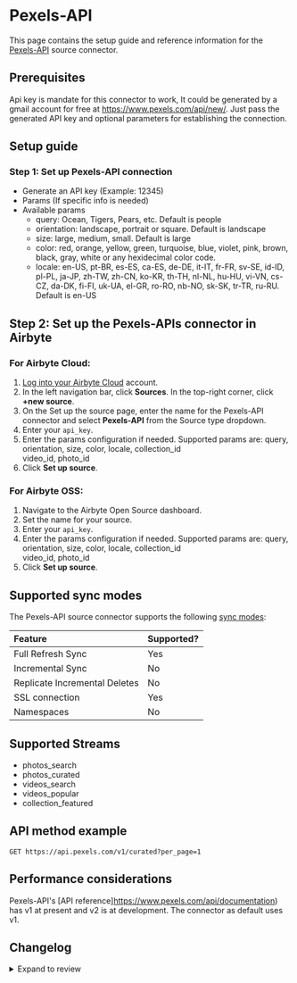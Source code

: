 # Pexels-API

This page contains the setup guide and reference information for the [Pexels-API](https://www.pexels.com/api/documentation) source connector.

## Prerequisites

Api key is mandate for this connector to work, It could be generated by a gmail account for free at https://www.pexels.com/api/new/.
Just pass the generated API key and optional parameters for establishing the connection.

## Setup guide

### Step 1: Set up Pexels-API connection

- Generate an API key (Example: 12345)
- Params (If specific info is needed)
- Available params
  - query: Ocean, Tigers, Pears, etc. Default is people
  - orientation: landscape, portrait or square. Default is landscape
  - size: large, medium, small. Default is large
  - color: red, orange, yellow, green, turquoise, blue, violet, pink, brown, black, gray, white or any hexidecimal color code.
  - locale: en-US, pt-BR, es-ES, ca-ES, de-DE, it-IT, fr-FR, sv-SE, id-ID, pl-PL, ja-JP, zh-TW, zh-CN, ko-KR, th-TH, nl-NL, hu-HU, vi-VN, cs-CZ, da-DK, fi-FI, uk-UA, el-GR, ro-RO, nb-NO, sk-SK, tr-TR, ru-RU. Default is en-US

## Step 2: Set up the Pexels-APIs connector in Airbyte

### For Airbyte Cloud:

1. [Log into your Airbyte Cloud](https://cloud.airbyte.com/workspaces) account.
2. In the left navigation bar, click **Sources**. In the top-right corner, click **+new source**.
3. On the Set up the source page, enter the name for the Pexels-API connector and select **Pexels-API** from the Source type dropdown.
4. Enter your `api_key`.
5. Enter the params configuration if needed. Supported params are: query, orientation, size, color, locale, collection_id \
   video_id, photo_id
6. Click **Set up source**.

### For Airbyte OSS:

1. Navigate to the Airbyte Open Source dashboard.
2. Set the name for your source.
3. Enter your `api_key`.
4. Enter the params configuration if needed. Supported params are: query, orientation, size, color, locale, collection_id \
   video_id, photo_id
5. Click **Set up source**.

## Supported sync modes

The Pexels-API source connector supports the following [sync modes](https://docs.airbyte.com/cloud/core-concepts#connection-sync-modes):

| Feature                       | Supported? |
| :---------------------------- | :--------- |
| Full Refresh Sync             | Yes        |
| Incremental Sync              | No         |
| Replicate Incremental Deletes | No         |
| SSL connection                | Yes        |
| Namespaces                    | No         |

## Supported Streams

- photos_search
- photos_curated
- videos_search
- videos_popular
- collection_featured

## API method example

`GET https://api.pexels.com/v1/curated?per_page=1`

## Performance considerations

Pexels-API's [API reference]https://www.pexels.com/api/documentation) has v1 at present and v2 is at development. The connector as default uses v1.

## Changelog

<details>
  <summary>Expand to review</summary>

| Version | Date       | Pull Request                                            | Subject        |
| :------ | :--------- | :------------------------------------------------------ | :------------- |
| 0.1.5 | 2024-06-25 | [40490](https://github.com/airbytehq/airbyte/pull/40490) | Update dependencies |
| 0.1.4 | 2024-06-22 | [39971](https://github.com/airbytehq/airbyte/pull/39971) | Update dependencies |
| 0.1.3 | 2024-06-06 | [39216](https://github.com/airbytehq/airbyte/pull/39216) | [autopull] Upgrade base image to v1.2.2 |
| 0.1.2 | 2024-05-21 | [38458](https://github.com/airbytehq/airbyte/pull/38458) | [autopull] base image + poetry + up_to_date |
| 0.1.1 | 2024-05-21 | [38458](https://github.com/airbytehq/airbyte/pull/38458) | [autopull] base image + poetry + up_to_date |
| 0.1.0   | 2022-11-02 | [Init](https://github.com/airbytehq/airbyte/pull/18854) | Initial commit |

</details>

